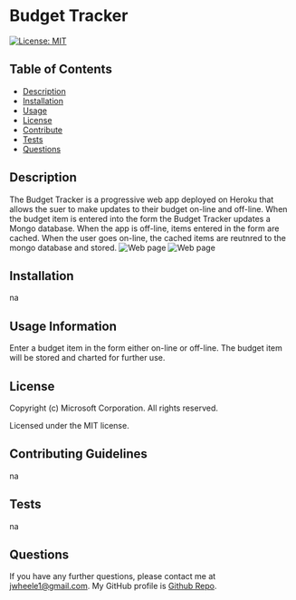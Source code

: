 # Budget Tracker
  [![License: MIT](https://img.shields.io/badge/License-MIT-yellow.svg)](https://opensource.org/licenses/MIT)
  ## Table of Contents
  * [Description](#Description)
  * [Installation](#Installation)
  * [Usage](#Usage)
  * [License](#License)
  * [Contribute](#Contribute)
  * [Tests](#Tests)
  * [Questions](#Questions)
  ## Description
  The Budget Tracker is a progressive web app deployed on Heroku that allows the suer to make updates to their budget on-line and off-line. When the budget item is entered into the form the Budget Tracker updates a Mongo database. When the app is off-line, items entered in the form are cached. When the user goes on-line, the cached items are reutnred to the mongo database and stored.
  ![Web page](public/images/portfolio-index.png)
  ![Web page](public/images/portfolio-portfolio.png)
  ## Installation
  na
  ## Usage Information
  Enter a budget item in the form either on-line or off-line. The budget item will be stored and charted for further use.
  ## License
  Copyright (c) Microsoft Corporation. All rights reserved.
  
  Licensed under the MIT license.
  ## Contributing Guidelines
  na
  ## Tests
  na
  ## Questions
  If you have any further questions, please contact me at jwheele1@gmail.com.
  My GitHub profile is [Github Repo](https://github.com/jrtwheeler).
